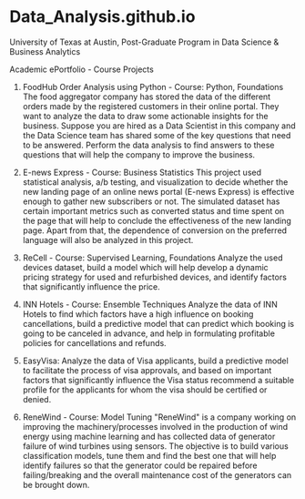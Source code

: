 # Data_Analysis.github.io

University of Texas at Austin, Post-Graduate Program in Data Science & Business Analytics
  
Academic ePortfolio - Course Projects


1. FoodHub Order Analysis using Python - Course: Python, Foundations
  The food aggregator company has stored the data of the different orders made by the registered customers in their online portal. They want to analyze the data to draw some actionable insights for the business. Suppose you are hired as a Data Scientist in this company and the Data Science team has shared some of the key questions that need to be answered. Perform the data analysis to find answers to these questions that will help the company to improve the business.
  
2. E-news Express - Course: Business Statistics
  This project used statistical analysis, a/b testing, and visualization to decide whether the new landing page of an online news portal (E-news Express) is effective enough to gather new subscribers or not. The simulated dataset has certain important metrics such as converted status and time spent on the page that will help to conclude the effectiveness of the new landing page. Apart from that, the dependence of conversion on the preferred language will also be analyzed in this project.
  
3. ReCell - Course: Supervised Learning, Foundations
  Analyze the used devices dataset, build a model which will help develop a dynamic pricing strategy for used and refurbished devices, and identify factors that significantly influence the price.
  
4. INN Hotels - Course: Ensemble Techniques
 Analyze the data of INN Hotels to find which factors have a high influence on booking cancellations, build a predictive model that can predict which booking is going to be canceled in advance, and help in formulating profitable policies for cancellations and refunds.
 
 5. EasyVisa:
  Analyze the data of Visa applicants, build a predictive model to facilitate the process of visa approvals, and based on important factors that significantly influence the Visa status recommend a suitable profile for the applicants for whom the visa should be certified or denied.
  
 6. ReneWind - Course: Model Tuning
  "ReneWind" is a company working on improving the machinery/processes involved in the production of wind energy using machine learning and has collected data of generator failure of wind turbines using sensors. The objective is to build various classification models, tune them and find the best one that will help identify failures so that the generator could be repaired before failing/breaking and the overall maintenance cost of the generators can be brought down.
